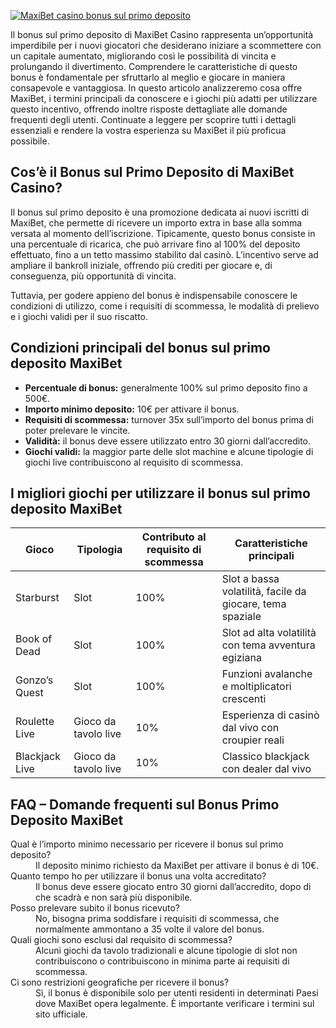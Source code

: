 [![MaxiBet casino bonus sul primo deposito](https://123-caf.pages.dev/gitsignup.png)](https://vrmoo.ru/Bt82HjjY)

<p>Il bonus sul primo deposito di MaxiBet Casino rappresenta un’opportunità imperdibile per i nuovi giocatori che desiderano iniziare a scommettere con un capitale aumentato, migliorando così le possibilità di vincita e prolungando il divertimento. Comprendere le caratteristiche di questo bonus è fondamentale per sfruttarlo al meglio e giocare in maniera consapevole e vantaggiosa. In questo articolo analizzeremo cosa offre MaxiBet, i termini principali da conoscere e i giochi più adatti per utilizzare questo incentivo, offrendo inoltre risposte dettagliate alle domande frequenti degli utenti. Continuate a leggere per scoprire tutti i dettagli essenziali e rendere la vostra esperienza su MaxiBet il più proficua possibile.</p>  <h2>Cos’è il Bonus sul Primo Deposito di MaxiBet Casino?</h2> <p>Il bonus sul primo deposito è una promozione dedicata ai nuovi iscritti di MaxiBet, che permette di ricevere un importo extra in base alla somma versata al momento dell’iscrizione. Tipicamente, questo bonus consiste in una percentuale di ricarica, che può arrivare fino al 100% del deposito effettuato, fino a un tetto massimo stabilito dal casinò. L’incentivo serve ad ampliare il bankroll iniziale, offrendo più crediti per giocare e, di conseguenza, più opportunità di vincita.</p> <p>Tuttavia, per godere appieno del bonus è indispensabile conoscere le condizioni di utilizzo, come i requisiti di scommessa, le modalità di prelievo e i giochi validi per il suo riscatto.</p>  <h2>Condizioni principali del bonus sul primo deposito MaxiBet</h2> <ul> <li><strong>Percentuale di bonus:</strong> generalmente 100% sul primo deposito fino a 500€.</li> <li><strong>Importo minimo deposito:</strong> 10€ per attivare il bonus.</li> <li><strong>Requisiti di scommessa:</strong> turnover 35x sull’importo del bonus prima di poter prelevare le vincite.</li> <li><strong>Validità:</strong> il bonus deve essere utilizzato entro 30 giorni dall’accredito.</li> <li><strong>Giochi validi:</strong> la maggior parte delle slot machine e alcune tipologie di giochi live contribuiscono al requisito di scommessa.</li> </ul>  <h2>I migliori giochi per utilizzare il bonus sul primo deposito MaxiBet</h2> <table> <thead> <tr> <th>Gioco</th> <th>Tipologia</th> <th>Contributo al requisito di scommessa</th> <th>Caratteristiche principali</th> </tr> </thead> <tbody> <tr> <td>Starburst</td> <td>Slot</td> <td>100%</td> <td>Slot a bassa volatilità, facile da giocare, tema spaziale</td> </tr> <tr> <td>Book of Dead</td> <td>Slot</td> <td>100%</td> <td>Slot ad alta volatilità con tema avventura egiziana</td> </tr> <tr> <td>Gonzo’s Quest</td> <td>Slot</td> <td>100%</td> <td>Funzioni avalanche e moltiplicatori crescenti</td> </tr> <tr> <td>Roulette Live</td> <td>Gioco da tavolo live</td> <td>10%</td> <td>Esperienza di casinò dal vivo con croupier reali</td> </tr> <tr> <td>Blackjack Live</td> <td>Gioco da tavolo live</td> <td>10%</td> <td>Classico blackjack con dealer dal vivo</td> </tr> </tbody> </table>  <h2>FAQ – Domande frequenti sul Bonus Primo Deposito MaxiBet</h2> <dl> <dt>Qual è l’importo minimo necessario per ricevere il bonus sul primo deposito?</dt> <dd>Il deposito minimo richiesto da MaxiBet per attivare il bonus è di 10€.</dd>  <dt>Quanto tempo ho per utilizzare il bonus una volta accreditato?</dt> <dd>Il bonus deve essere giocato entro 30 giorni dall’accredito, dopo di che scadrà e non sarà più disponibile.</dd>  <dt>Posso prelevare subito il bonus ricevuto?</dt> <dd>No, bisogna prima soddisfare i requisiti di scommessa, che normalmente ammontano a 35 volte il valore del bonus.</dd>  <dt>Quali giochi sono esclusi dal requisito di scommessa?</dt> <dd>Alcuni giochi da tavolo tradizionali e alcune tipologie di slot non contribuiscono o contribuiscono in minima parte ai requisiti di scommessa.</dd>  <dt>Ci sono restrizioni geografiche per ricevere il bonus?</dt> <dd>Sì, il bonus è disponibile solo per utenti residenti in determinati Paesi dove MaxiBet opera legalmente. È importante verificare i termini sul sito ufficiale.</dd> </dl>
